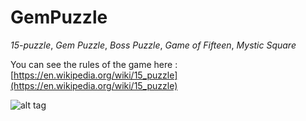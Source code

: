 # GemPuzzle

*15-puzzle*, *Gem Puzzle*, *Boss Puzzle*, *Game of Fifteen*, *Mystic Square*

You can see the rules of the game here : [https://en.wikipedia.org/wiki/15_puzzle](https://en.wikipedia.org/wiki/15_puzzle)

![alt tag](http://puu.sh/nuL47/1bfe9cce54.jpg)

